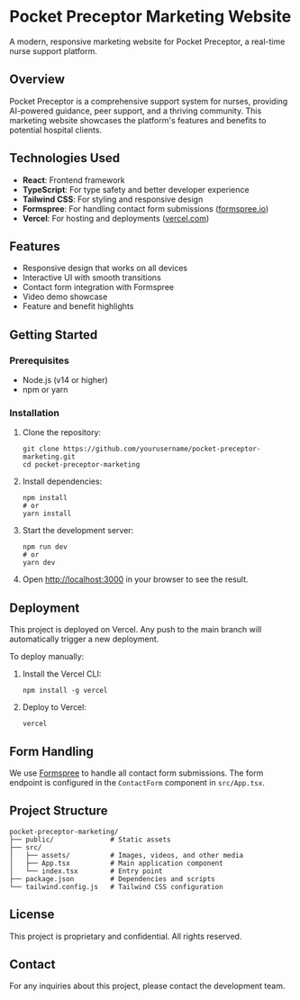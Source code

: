 # Pocket Preceptor Marketing Website

A modern, responsive marketing website for Pocket Preceptor, a real-time nurse support platform.

## Overview

Pocket Preceptor is a comprehensive support system for nurses, providing AI-powered guidance, peer support, and a thriving community. This marketing website showcases the platform's features and benefits to potential hospital clients.

## Technologies Used

- **React**: Frontend framework
- **TypeScript**: For type safety and better developer experience
- **Tailwind CSS**: For styling and responsive design
- **Formspree**: For handling contact form submissions ([formspree.io](https://formspree.io/))
- **Vercel**: For hosting and deployments ([vercel.com](https://vercel.com))

## Features

- Responsive design that works on all devices
- Interactive UI with smooth transitions
- Contact form integration with Formspree
- Video demo showcase
- Feature and benefit highlights

## Getting Started

### Prerequisites

- Node.js (v14 or higher)
- npm or yarn

### Installation

1. Clone the repository:
   ```
   git clone https://github.com/yourusername/pocket-preceptor-marketing.git
   cd pocket-preceptor-marketing
   ```

2. Install dependencies:
   ```
   npm install
   # or
   yarn install
   ```

3. Start the development server:
   ```
   npm run dev
   # or
   yarn dev
   ```

4. Open [http://localhost:3000](http://localhost:3000) in your browser to see the result.

## Deployment

This project is deployed on Vercel. Any push to the main branch will automatically trigger a new deployment.

To deploy manually:

1. Install the Vercel CLI:
   ```
   npm install -g vercel
   ```

2. Deploy to Vercel:
   ```
   vercel
   ```

## Form Handling

We use [Formspree](https://formspree.io/) to handle all contact form submissions. The form endpoint is configured in the `ContactForm` component in `src/App.tsx`.

## Project Structure

```
pocket-preceptor-marketing/
├── public/              # Static assets
├── src/
│   ├── assets/          # Images, videos, and other media
│   ├── App.tsx          # Main application component
│   └── index.tsx        # Entry point
├── package.json         # Dependencies and scripts
└── tailwind.config.js   # Tailwind CSS configuration
```

## License

This project is proprietary and confidential. All rights reserved.

## Contact

For any inquiries about this project, please contact the development team. 